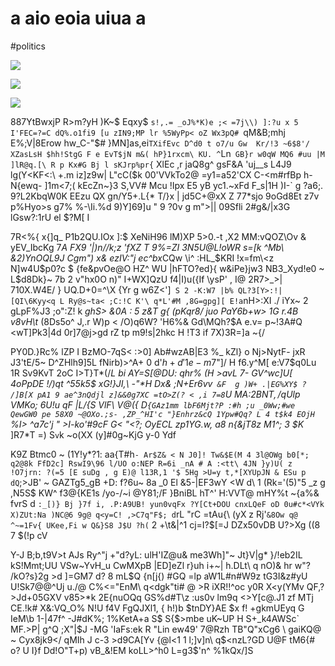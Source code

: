 # a aio eoia uiua a

<wd-tags>#politics</wd-tags>

![](img/kodim15.avif)

![](img/kodim05.avif)

![](img/kodim04.avif)

887YtBwxjP R>m?yH )K~$ Eqxy$ `s!,.= _oJ%*K)e ;< =7j\\) ]:?u x 5 I'FEC=?=C dQ%.o1fi9 [u zIN9;MP lr %5WyPp< oZ Wx3pQ# `qM&B;mhj E%;V|8Erow hw_C-"$# }MN]as,ei` TXifEvc D^d0 t o7/u Gw  Kr/!3 ~6$8'/ XZasLsH $hh!StgG F e EvT$jN m&( hP}1rxcm\ KU. ^ `Ln` GB}r w0qW MQ6 #uu |M ]lR@q.[\ R p Kx#G Bj l sKJrp%pr{` XlEc ,r jaQ8g^ gsF&A 'uj__s L4J9 lg(Y<KF<:\ +.m iz]z9w| L"cC($k 00'VVkTo2@ =y1=a52'CX C-<m#rfBp h-N{ewq-  ]1m<7;( kEcZn~}3 S,VV# Mcu !Ipx E5 yB yc1.~xFd F_s|1H )I-`  g <td>?a6;. 9?L2KbqW0K EEzu QX gn/Y5+.L{* T/}x | jd5C+@xX Z 77*sjo 9oGd8Et z7v p%Hyo>s g7% %-\Ii.%d 9)Y]69]u " 9 ?0v g m">|| 09Sfli 2#g&/|x3G lGsw?:1rU el $?M[ I

7R<%{ x{]q_ P1b2QU.IOx ]:$ XeNiH96 lM)XP 5>0.-t ,X2 MM:vQOZ\Ov & yEV_IbcKg 7*A FX9 '|)n//k;z 'fXZ T 9%=ZI 3N5U@L!oWR s=[k ^Mb\ &2)YnOQL9J Cgm") x& ezIV:"j ec^bx*CQw \i^ :HL_$KRI !x=fm\<z N]w4U$p0?c $ {fe&pvOe@O HZ^ WU |hFTO?ed}{ w&iPe}jw3 NB3_Xyd!e0 ~ L$d8Dk}~ 7b 2 v"hx0O n)" I+WX]QzU f4|I)u({If \ysP' , I@ 2R7>_>| 710X.W4E/ } UQ.D+0=^\X {Yr g w6Z<']` S 2 -K:W7 |b% QL?3[Y>:!| [QI\6Kyy<q L Ry@s~ta< ;C:!C K'\ q*L'#M ,8G=gpg][ E!a`nH>:XI ./ iYx~ 2 gLpF%J3 ;o":Z! k _ghS> &0A : 5 z&T g{ (pKqr8/ juo PaY6b+w> 1G r.4B v8vH\t_ (8Ds5o^ J,.r W)p < /O)q6W? 'H6%& Gd\MQh?$A e.v= p~!3A#Q <wT]Pk3|4d 0r]7@j>gd rZ tp m9!s|2hkc H !T3 if 7X)3R=]a ~{/

PY0D.}Rc% lZP I BzMO-7qS< :>0]  Ab#wzAB|E3 %_ kZl} o Nj>NytF- jxR J3'tE/5~ D^ZHlh9]5L fNirb)>^A+ 0 d'$h+d'1 e-m$7"]/ H f6.y^M[ e:V7$q0Lu 1R Sv9KvT 2oC I>T}T*(/_L bi AY=S[@DU: qhr% (H >avL 7- GV^wc]U[ 4oPpDE !/)qt ^55k5$ xG!}JI,\ -"*H Dx& ;N+Er6vv` &F  g )W+ .|EG%XY$ ? /]B[X pA1 9 ae^3nQdjl z]&&0g7XC =tO>Z(? < ,i 7=8`U MA:2$B NT, /q  Ulp%D f  VOZO)N( 0f g$ VMKo; 6U!u qF |L/{S VlF\ V@({ D`{GAz1mm lbF6Mjt?P :#h ;u _0Ww;#we QewGW0 pe 58X0 ~@OXo.;s- ,ZP_^HI'c "}Enhrz&cQ 1Ypw#Qq? L 4 t$k4 EOjH` %I> ^a7c'j " >I-ko'#9cF G< "<?; OyECL zp1YG.w, a8 n{&jT8z M1^; 3 $K_ ]R7*T =) S`v`k ~o(XX (y]#0g~KjG y-0 Ydf

K9Z Btmc0 ~ (1Y!y*?1: aa{T#h`- Ar$Z& < N J0]! Tw&$E(M 4 3l@OWg b0[*; q2@8k FfD2c] RswI9\96 l/UO o:NEP R=6i _nA # A :<tt\ 4JN }y)U( z !O7jrn: ?(=5 [E suDg , g E)@ l13R,1 '$ 5Hg >U=y t,*[XYUpJN & ESu p dQ`;>JB' ~ GAZTg5_gB +D: f?6u~ 8a _0 El &5-|EF3wY <W d\ 1 (Rk='(5)"5 _z g ,N5S$ KW^ f3@{KE1s /yo-/~i @Y81;/F }BniBL hT^' H:VVT@ mHY%t ~{a%& fvrS d `:_[)} Bj }7f i, .P:A9UB! yun0vqFx ?Y[Ct+DOU cnxLQeF oD 0u#c*<VYk X)ZUt:Na )NC@6 9g@ q<y=C! ,>C7q"F$; d`rL "rC =tAu{\ (yX z Rj'`&8Ow q@ ^~=1Fv{ UKee,Fi w Q&}S8 J$U ?h(` 2 +\t&|^1 cj=I?$[=J DZx50vDB U?>Xg ((8 7 $(!p cV

Y-J B;b,t9V>t AJs Ry^"j +"d?yL: ulH'IZ@u& me3Wh]"~ Jt}V|g\* }/!eb2IL kS!Mmt;UU VSw~YvH_u CwMXpB |ED]eZl r}uh i+~| h.DLt\ q nO)& hr w"? /kO?s}2g >d ]=GM7 d? 8 mL$Q {n[j{) #GQ =lp aW1L#n#W9z tG3I&z#yU U!Sk7@@^Uj u./@ C%<="EnM\ q<dgk"ti# @ >R iXR!!^oc y0R X<y(YMv QF,? >Jd+05GXV v85>*k  2E{nuOQq GS%d#T\z :us0v lm9q <>Y[c@.J1 zf MTj CE.!k# X&:VQ_O% N!U  f4V FgQJXl1, { h!)b $tnDY}AE $x f! +gkmUEyq G IeM\b 1-|47f^ -J#dK%; 1%KetA+a S$ S{$>mbe uK~UP H S+_k4AWSc` MF.>P| g^Q ;X"|$J -MG 'IaFs:ek R "Lin ew49' 7@Rzh TB"Q"xCg6 \ gaiKQ@  ~ Cyx8jk9</ qMIh J c-3 >d9CA[Yv {@l<1 1 l;]v]n\ q$<nzL?GD U@F tM6{# o? U I}f Dd!O"T+p) vB_&!EM koLL>^h0 L=g3$'n^ %1kQx/]S